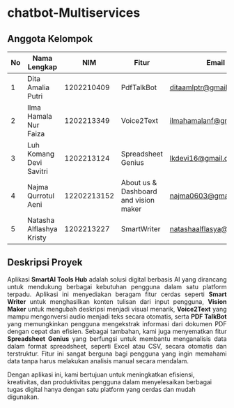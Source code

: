 # chatbot-Multiservices

## Anggota Kelompok

| No | Nama Lengkap              | NIM               | Fitur            | Email              |
|----|---------------------------|-------------------|------------------|--------------------|
| 1 | Dita Amalia Putri   | 1202210409           | PdfTalkBot | ditaamlptr@gmail.com |
| 2 | Ilma Hamala Nur Faiza               | 1202213349           | Voice2Text  | ilmahamalanf@gmail.com |
| 3 | Luh Komang Devi Savitri       | 1202213124           | Spreadsheet Genius         | lkdevi16@gmail.com | 
| 4 | Najma Qurrotul Aeni    | 12202213152           | About us & Dashboard and vision maker   | najma0603@gmail.com |
| 5 | Natasha Alflashya Kristy   | 1202213227          | SmartWriter  | natashaalflasya@gmail.com |

## Deskripsi Proyek
<p align="justify"> Aplikasi <strong>SmartAI Tools Hub</strong> adalah solusi digital berbasis AI yang dirancang untuk mendukung berbagai kebutuhan pengguna dalam satu platform terpadu. Aplikasi ini menyediakan beragam fitur cerdas seperti <strong>Smart Writer</strong> untuk menghasilkan konten tulisan dari input pengguna, <strong>Vision Maker</strong> untuk mengubah deskripsi menjadi visual menarik, <strong>Voice2Text</strong> yang mampu mengonversi audio menjadi teks secara otomatis, serta <strong>PDF TalkBot</strong> yang memungkinkan pengguna mengekstrak informasi dari dokumen PDF dengan cepat dan efisien.
Sebagai tambahan, kami juga menyematkan fitur <strong>Spreadsheet Genius</strong> yang berfungsi untuk membantu menganalisis data dalam format spreadsheet, seperti Excel atau CSV, secara otomatis dan terstruktur. Fitur ini sangat berguna bagi pengguna yang ingin memahami data tanpa harus melakukan analisis manual secara mendalam.

Dengan aplikasi ini, kami bertujuan untuk meningkatkan efisiensi, kreativitas, dan produktivitas pengguna dalam menyelesaikan berbagai tugas digital hanya dengan satu platform yang cerdas dan mudah digunakan.
</p>